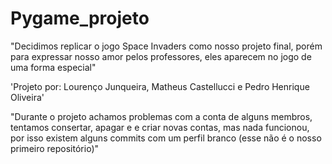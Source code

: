# Pygame_projeto

"Decidimos replicar o jogo Space Invaders como nosso projeto final, porém para expressar nosso amor pelos professores, eles aparecem no jogo de uma forma especial"

'Projeto por: Lourenço Junqueira, Matheus Castellucci e Pedro Henrique Oliveira'

"Durante o projeto achamos problemas com a conta de alguns membros, tentamos consertar, apagar e e criar novas contas, mas nada funcionou, por isso existem alguns commits com um perfil branco (esse não é o nosso primeiro repositório)"
